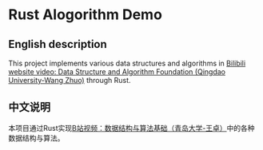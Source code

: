 # Rust Alogorithm Demo

## English description

This project implements various data structures and algorithms in [Bilibili website video: Data Structure and Algorithm Foundation (Qingdao University-Wang Zhuo)](https://www.bilibili.com/video/BV1nJ411V7bd) through Rust.

## 中文说明

本项目通过Rust实现[B站视频：数据结构与算法基础（青岛大学-王卓）](https://www.bilibili.com/video/BV1nJ411V7bd)中的各种数据结构与算法。
